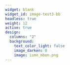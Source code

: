 ```yaml
---
widget: blank
widget_id: image-test3-bb
headless: true
weight: 12
active: true
design:
  columns: "2"
  background:
    text_color_light: false
    image_darken: 0
    image: ismn_mbon.png
---
```

